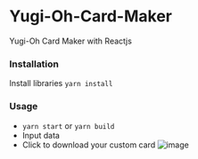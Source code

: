 # Yugi-Oh-Card-Maker
Yugi-Oh Card Maker with Reactjs
### Installation
Install libraries `yarn install`
### Usage
* `yarn start` or `yarn build`
* Input data
* Click to download your custom card
![image](https://user-images.githubusercontent.com/98139595/197103403-dd4672c2-e7de-46f0-97aa-ecf1f880cf29.png)